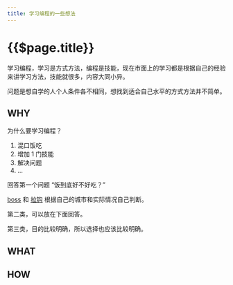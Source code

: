 ```yaml
---
title: 学习编程的一些想法
---
```


# {{$page.title}}

学习编程，学习是方式方法，编程是技能，现在市面上的学习都是根据自己的经验来讲学习方法，技能就很多，内容大同小异。

问题是想自学的人个人条件各不相同，想找到适合自己水平的方式方法并不简单。

## WHY

为什么要学习编程？

1. 混口饭吃
2. 增加 1 门技能
3. 解决问题
4. ...

回答第一个问题 “饭到底好不好吃？”

[boss](https://www.zhipin.com/) 和 [拉钩](https://www.lagou.com/) 根据自己的城市和实际情况自己判断。

第二类，可以放在下面回答。

第三类，目的比较明确，所以选择也应该比较明确。

## WHAT

## HOW
